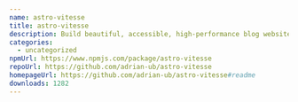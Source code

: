 ```yaml
---
name: astro-vitesse
title: astro-vitesse
description: Build beautiful, accessible, high-performance blog websites with Astro
categories:
  - uncategorized
npmUrl: https://www.npmjs.com/package/astro-vitesse
repoUrl: https://github.com/adrian-ub/astro-vitesse
homepageUrl: https://github.com/adrian-ub/astro-vitesse#readme
downloads: 1282
---
```

